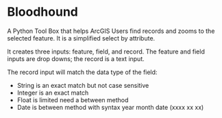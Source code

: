 # Bloodhound
A Python Tool Box that helps ArcGIS Users find records and zooms to the selected feature.  It is a simplified select by attribute.  

It creates three inputs: feature, field, and record.  The feature and field inputs are drop downs; the record is a text input.  

The record input will match the data type of the field:

* String is an exact match but not case sensitive
* Integer is an exact match
* Float is  limited need a between method
* Date is between method with syntax year month date (xxxx xx xx)
